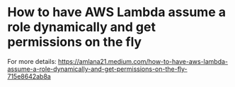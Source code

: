 # How to have AWS Lambda assume a role dynamically and get permissions on the fly    

For more details: https://amlana21.medium.com/how-to-have-aws-lambda-assume-a-role-dynamically-and-get-permissions-on-the-fly-715e8642ab8a  
